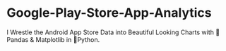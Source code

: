 # Google-Play-Store-App-Analytics
I Wrestle the Android App Store Data into Beautiful Looking Charts with 🐼Pandas &amp; Matplotlib in 🐍Python.
